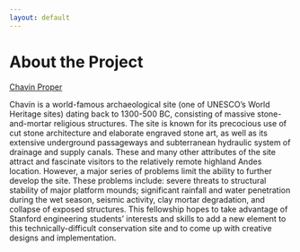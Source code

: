 ```yaml
---
layout: default
---
```


# About the Project

[Chavin Proper](assets/images/chavin.png)


Chavín is a world-famous archaeological site (one of UNESCO’s World Heritage sites) dating back to 1300-500 BC, consisting of massive stone-and-mortar religious structures. The site is known for its precocious use of cut stone architecture and elaborate engraved stone art, as well as its extensive underground passageways and subterranean hydraulic system of drainage and supply canals. These and many other attributes of the site attract and fascinate visitors to the relatively remote highland Andes location. However, a major series of problems limit the ability to further develop the site. These problems include: severe threats to structural stability of major platform mounds; significant rainfall and water penetration during the wet season, seismic activity, clay mortar degradation, and collapse of exposed structures. This fellowship hopes to take advantage of Stanford engineering students’ interests and skills to add a new element to this technically-difficult conservation site and to come up with creative designs and implementation.
